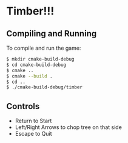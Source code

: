 # Timber!!!

## Compiling and Running

To compile and run the game:

```bash
$ mkdir cmake-build-debug
$ cd cmake-build-debug
$ cmake ..
$ cmake --build .
$ cd ..
$ ./cmake-build-debug/timber
```

## Controls

- Return to Start
- Left/Right Arrows to chop tree on that side
- Escape to Quit
